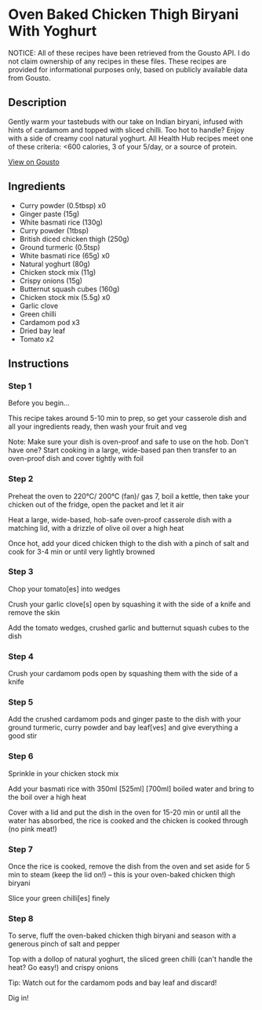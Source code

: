 # Oven Baked Chicken Thigh Biryani With Yoghurt

NOTICE: All of these recipes have been retrieved from the Gousto API. I do not claim ownership of any recipes in these files. These recipes are provided for informational purposes only, based on publicly available data from Gousto.

## Description

Gently warm your tastebuds with our take on Indian biryani, infused with hints of cardamom and topped with sliced chilli. Too hot to handle? Enjoy with a side of creamy cool natural yoghurt. All Health Hub recipes meet one of these criteria: <600 calories, 3 of your 5/day, or a source of protein.

[View on Gousto](https://www.gousto.co.uk/recipes/cookbook/oven-baked-chicken-biryani-with-yoghurt)

## Ingredients

- Curry powder (0.5tbsp) x0
- Ginger paste (15g)
- White basmati rice (130g)
- Curry powder (1tbsp)
- British diced chicken thigh (250g)
- Ground turmeric (0.5tsp)
- White basmati rice (65g) x0
- Natural yoghurt (80g)
- Chicken stock mix (11g)
- Crispy onions (15g)
- Butternut squash cubes (160g)
- Chicken stock mix (5.5g) x0
- Garlic clove
- Green chilli
- Cardamom pod x3
- Dried bay leaf
- Tomato x2

## Instructions


### Step 1

Before you begin...

This recipe takes around 5-10 min to prep, so get your casserole dish and all your ingredients ready, then wash your fruit and veg

Note: Make sure your dish is oven-proof and safe to use on the hob. Don't have one? Start cooking in a large, wide-based pan then transfer to an oven-proof dish and cover tightly with foil


### Step 2

Preheat the oven to 220°C/ 200°C (fan)/ gas 7, boil a kettle, then take your chicken out of the fridge, open the packet and let it air

Heat a large, wide-based, hob-safe oven-proof casserole dish with a matching lid, with a drizzle of olive oil over a high heat

Once hot, add your diced chicken thigh to the dish with a pinch of salt and cook for 3-4 min or until very lightly browned


### Step 3

Chop your tomato[es] into wedges

Crush your garlic clove[s] open by squashing it with the side of a knife and remove the skin

Add the tomato wedges, crushed garlic and butternut squash cubes to the dish


### Step 4

Crush your cardamom pods open by squashing them with the side of a knife


### Step 5

Add the crushed cardamom pods and ginger paste to the dish with your ground turmeric, curry powder and bay leaf[ves]<span class="text-danger"> </span>and give everything a good stir


### Step 6

Sprinkle in your chicken stock mix

Add your basmati rice with 350ml <span class="text-purple">[525ml]</span> <span class="text-danger">[700ml]</span> boiled water and bring to the boil over a high heat

Cover with a lid and put the dish in the oven for 15-20 min or until all the water has absorbed, the rice is cooked and the chicken is cooked through (no pink meat!)


### Step 7

Once the rice is cooked, remove the dish from the oven and set aside for 5 min to steam (keep the lid on!) – this is your oven-baked chicken thigh biryani

Slice your green chilli[es] finely

### Step 8

To serve, fluff the oven-baked chicken thigh biryani and season with a generous pinch of salt and pepper

Top with a dollop of natural yoghurt, the sliced green chilli (can't handle the heat? Go easy!) and crispy onions

Tip: Watch out for the cardamom pods and bay leaf and discard!

Dig in!

